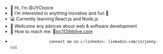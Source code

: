 - 👋 Hi, I’m @JYChoice
- 👀 I’m interested in anything inovative and fun 🤩
- 💻 Currently learning React.js and Node.js
- 🤝 Wellcome any advices about web & software development
- 💬 How to reach me: 📧jyc1129@live.com 
-                      connect me on 👉linkedin: linkedin.com/in/jonny-cui
<!---
JYChoice/JYChoice is a ✨ special ✨ repository because its `README.md` (this file) appears on your GitHub profile.
You can click the Preview link to take a look at your changes.
--->
